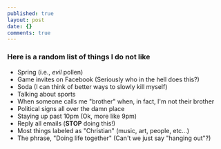 ```yaml
---
published: true
layout: post
date: {}
comments: true
---
```



### Here is a random list of things I do not like
- Spring (i.e., *evil* pollen)
- Game invites on Facebook (Seriously who in the hell does this?)
- Soda (I can think of better ways to slowly kill myself)
- Talking about sports
- When someone calls me "brother" when, in fact, I'm not their brother
- Political signs all over the damn place
- Staying up past 10pm (Ok, more like 9pm)
- Reply all emails (**STOP** doing this!)
- Most things labeled as "Christian" (music, art, people, etc...)
- The phrase, "Doing life together" (Can't we just say "hanging out"?)

